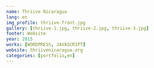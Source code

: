```yaml
---
name: Thriive Nicaragua
lang: en
img_profile: thriive-front.jpg
gallery: [thriive-1.jpg, thriive-2.jpg, thriive-3.jpg]
footer: Website
year: 2015
works: [WORDPRESS, JAVASCRIPT]
website: thriivenicaragua.org
categories: [portfolio,en]
---
```

